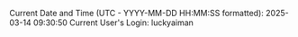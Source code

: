 Current Date and Time (UTC - YYYY-MM-DD HH:MM:SS formatted): 2025-03-14 09:30:50
Current User's Login: luckyaiman
